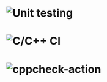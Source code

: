 # ![Unit testing](https://github.com/99002471/CI2/workflows/Unit%20testing/badge.svg)
# ![C/C++ CI](https://github.com/99002471/CI2/workflows/C/C++%20CI/badge.svg)
# ![cppcheck-action](https://github.com/99002471/CI2/workflows/cppcheck-action/badge.svg)
